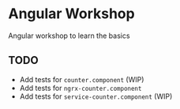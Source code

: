 # Angular Workshop
Angular workshop to learn the basics

## TODO
- Add tests for `counter.component` (WIP)
- Add tests for `ngrx-counter.component`
- Add tests for `service-counter.component` (WIP)
